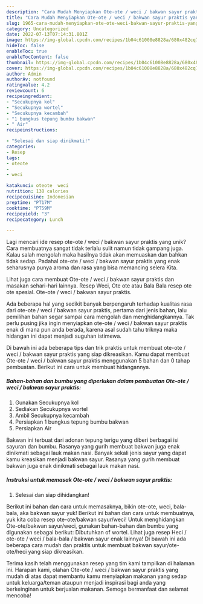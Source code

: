 ```yaml
---
description: "Cara Mudah Menyiapkan Ote-ote / weci / bakwan sayur praktis yang Enak"
title: "Cara Mudah Menyiapkan Ote-ote / weci / bakwan sayur praktis yang Enak"
slug: 1965-cara-mudah-menyiapkan-ote-ote-weci-bakwan-sayur-praktis-yang-enak
category: Uncategorized
date: 2022-07-13T07:14:31.801Z
image: https://img-global.cpcdn.com/recipes/1b04c61008e8828a/680x482cq70/ote-ote-weci-bakwan-sayur-praktis-foto-resep-utama.jpg
hideToc: false
enableToc: true
enableTocContent: false
thumbnail: https://img-global.cpcdn.com/recipes/1b04c61008e8828a/680x482cq70/ote-ote-weci-bakwan-sayur-praktis-foto-resep-utama.jpg
cover: https://img-global.cpcdn.com/recipes/1b04c61008e8828a/680x482cq70/ote-ote-weci-bakwan-sayur-praktis-foto-resep-utama.jpg
author: Admin
authorAv: notfound
ratingvalue: 4.2
reviewcount: 6
recipeingredient:
- "Secukupnya kol"
- "Secukupnya wortel"
- "Secukupnya kecambah"
- "1 bungkus tepung bumbu bakwan"
- " Air"
recipeinstructions:

- "Selesai dan siap dinikmati!"
categories:
- Resep
tags:
- oteote
- 
- weci

katakunci: oteote  weci 
nutrition: 138 calories
recipecuisine: Indonesian
preptime: "PT17M"
cooktime: "PT59M"
recipeyield: "3"
recipecategory: Lunch

---
```





Lagi mencari ide resep ote-ote / weci / bakwan sayur praktis yang unik? Cara membuatnya sangat tidak terlalu sulit namun tidak gampang juga. Kalau salah mengolah maka hasilnya tidak akan memuaskan dan bahkan tidak sedap. Padahal ote-ote / weci / bakwan sayur praktis yang enak seharusnya punya aroma dan rasa yang bisa memancing selera Kita.





Lihat juga cara membuat Ote-ote / weci / bakwan sayur praktis dan masakan sehari-hari lainnya. Resep Weci, Ote ote atau Bala Bala resep ote ote spesial. Ote-ote / weci / bakwan sayur praktis.

Ada beberapa hal yang sedikit banyak berpengaruh terhadap kualitas rasa dari ote-ote / weci / bakwan sayur praktis, pertama dari jenis bahan, lalu pemilihan bahan segar sampai cara mengolah dan menghidangkannya. Tak perlu pusing jika ingin menyiapkan ote-ote / weci / bakwan sayur praktis enak di mana pun anda berada, karena asal sudah tahu triknya maka hidangan ini dapat menjadi suguhan istimewa.






Di bawah ini ada beberapa tips dan trik praktis untuk membuat ote-ote / weci / bakwan sayur praktis yang siap dikreasikan. Kamu dapat membuat Ote-ote / weci / bakwan sayur praktis menggunakan 5 bahan dan 0 tahap pembuatan. Berikut ini cara untuk membuat hidangannya.

<!--inarticleads1-->

##### Bahan-bahan dan bumbu yang diperlukan dalam pembuatan Ote-ote / weci / bakwan sayur praktis:

1. Gunakan Secukupnya kol
1. Sediakan Secukupnya wortel
1. Ambil Secukupnya kecambah
1. Persiapkan 1 bungkus tepung bumbu bakwan
1. Persiapkan  Air


Bakwan ini terbuat dari adonan tepung terigu yang diberi berbagai isi sayuran dan bumbu. Rasanya yang gurih membuat bakwan juga enak dinikmati sebagai lauk makan nasi. Banyak sekali jenis sayur yang dapat kamu kreasikan menjadi bakwan sayur. Rasanya yang gurih membuat bakwan juga enak dinikmati sebagai lauk makan nasi. 

<!--inarticleads2-->

##### Instruksi untuk memasak Ote-ote / weci / bakwan sayur praktis:


1. Selesai dan siap dihidangkan!

Berikut ini bahan dan cara untuk memasaknya, bikin ote-ote, weci, bala-bala, aka bakwan sayur yuk! Berikut ini bahan dan cara untuk membuatnya, yuk kita coba resep ote-ote/bakwan sayur/weci! Untuk menghidangkan Ote-ote/bakwan sayur/weci, gunakan bahan-bahan dan bumbu yang digunakan sebagai berikut: Dibutuhkan of wortel. Lihat juga resep Heci / ote-ote / weci / bala-bala / bakwan sayur enak lainnya! Di bawah ini ada beberapa cara mudah dan praktis untuk membuat bakwan sayur/ote-ote/heci yang siap dikreasikan. 

Terima kasih telah menggunakan resep yang tim kami tampilkan di halaman ini. Harapan kami, olahan Ote-ote / weci / bakwan sayur praktis yang mudah di atas dapat membantu kamu menyiapkan makanan yang sedap untuk keluarga/teman ataupun menjadi inspirasi bagi anda yang berkeinginan untuk berjualan makanan. Semoga bermanfaat dan selamat mencoba!
